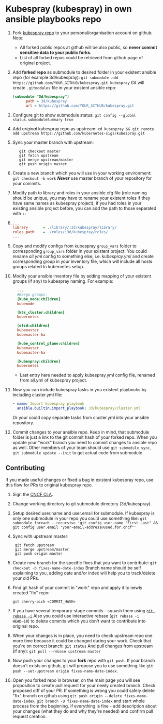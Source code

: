 # Kubespray (kubespray) in own ansible playbooks repo

1. Fork [kubespray repo](https://github.com/kubernetes-sigs/kubespray) to your personal/organisation account on github.
   Note:
     * All forked public repos at github will be also public, so **never commit sensitive data to your public forks**.
     * List of all forked repos could be retrieved from github page of original project.

2. Add **forked repo** as submodule to desired folder in your existent ansible repo (for example 3d/kubespray):
  ```git submodule add https://github.com/YOUR_GITHUB/kubespray.git kubespray```
  Git will create `.gitmodules` file in your existent ansible repo:

   ```ini
   [submodule "3d/kubespray"]
         path = 3d/kubespray
         url = https://github.com/YOUR_GITHUB/kubespray.git
   ```

3. Configure git to show submodule status:
```git config --global status.submoduleSummary true```

4. Add *original* kubespray repo as upstream:
```cd kubespray && git remote add upstream https://github.com/kubernetes-sigs/kubespray.git```

5. Sync your master branch with upstream:

   ```ShellSession
      git checkout master
      git fetch upstream
      git merge upstream/master
      git push origin master
   ```

6. Create a new branch which you will use in your working environment:
```git checkout -b work```
    ***Never*** use master branch of your repository for your commits.

7. Modify path to library and roles in your ansible.cfg file (role naming should be unique, you may have to rename your existent roles if they have same names as kubespray project),
   if you had roles in your existing ansible project before, you can add the path to those separated with `:`:

8. ```ini
   ...
   library       = ./library/:3d/kubespray/library/
   roles_path    = ./roles/:3d/kubespray/roles/
   ...
   ```

9. Copy and modify configs from kubespray `group_vars` folder to corresponding `group_vars` folder in your existent project.
You could rename *all.yml* config to something else, i.e. *kubespray.yml* and create corresponding group in your inventory file, which will include all hosts groups related to kubernetes setup.

10. Modify your ansible inventory file by adding mapping of your existent groups (if any) to kubespray naming.
    For example:

    ```ini
      ...
      #Kargo groups:
      [kube_node:children]
      kubenode

      [k8s_cluster:children]
      kubernetes

      [etcd:children]
      kubemaster
      kubemaster-ha

      [kube_control_plane:children]
      kubemaster
      kubemaster-ha

      [kubespray:children]
      kubernetes
      ```

      * Last entry here needed to apply kubespray.yml config file, renamed from all.yml of kubespray project.

11. Now you can include kubespray tasks in you existent playbooks by including cluster.yml file:

     ```yml
     - name: Import kubespray playbook
       ansible.builtin.import_playbook: 3d/kubespray/cluster.yml
     ```

     Or your could copy separate tasks from cluster.yml into your ansible repository.

12. Commit changes to your ansible repo. Keep in mind, that submodule folder is just a link to the git commit hash of your forked repo.
When you update your "work" branch you need to commit changes to ansible repo as well.
Other members of your team should use ```git submodule sync```, ```git submodule update --init``` to get actual code from submodule.

## Contributing

If you made useful changes or fixed a bug in existent kubespray repo, use this flow for PRs to original kubespray repo.

1. Sign the [CNCF CLA](https://git.k8s.io/community/CLA.md).

2. Change working directory to git submodule directory (3d/kubespray).

3. Setup desired user.name and user.email for submodule.
If kubespray is only one submodule in your repo you could use something like:
```git submodule foreach --recursive 'git config user.name "First Last" && git config user.email "your-email-address@used.for.cncf"'```

4. Sync with upstream master:

   ```ShellSession
    git fetch upstream
    git merge upstream/master
    git push origin master
     ```

5. Create new branch for the specific fixes that you want to contribute:
```git checkout -b fixes-name-date-index```
Branch name should be self explaining to you, adding date and/or index will help you to track/delete your old PRs.

6. Find git hash of your commit in "work" repo and apply it to newly created "fix" repo:

     ```ShellSession
     git cherry-pick <COMMIT_HASH>
     ```

7. If you have several temporary-stage commits - squash them using [```git rebase -i```](https://eli.thegreenplace.net/2014/02/19/squashing-github-pull-requests-into-a-single-commit)
Also you could use interactive rebase (```git rebase -i HEAD~10```) to delete commits which you don't want to contribute into original repo.

8. When your changes is in place, you need to check upstream repo one more time because it could be changed during your work.
Check that you're on correct branch:
```git status```
And pull changes from upstream (if any):
```git pull --rebase upstream master```

9. Now push your changes to your **fork** repo with ```git push```. If your branch doesn't exists on github, git will propose you to use something like ```git push --set-upstream origin fixes-name-date-index```.

10. Open you forked repo in browser, on the main page you will see proposition to create pull request for your newly created branch. Check proposed diff of your PR. If something is wrong you could safely delete "fix" branch on github using ```git push origin --delete fixes-name-date-index```, ```git branch -D fixes-name-date-index``` and start whole process from the beginning.
If everything is fine - add description about your changes (what they do and why they're needed) and confirm pull request creation.
